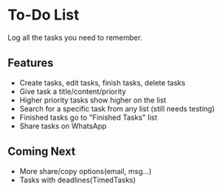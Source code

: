 <h1>To-Do List</h1>

Log all the tasks you need to remember.

<h2>Features</h2>
<ul>
<li> Create tasks, edit tasks, finish tasks, delete tasks </li>
<li> Give task a title/content/priority </li>
<li> Higher priority tasks show higher on the list </li>
<li> Search for a specific task from any list (still needs testing)</li>
<li>  Finished tasks go to "Finished Tasks" list </li>
<li> Share tasks on WhatsApp </li>
</ul>

<h2>Coming Next</h2>
<ul>
<li> More share/copy options(email, msg...) </li>
<li> Tasks with deadlines(TimedTasks) </li>
</ul>


